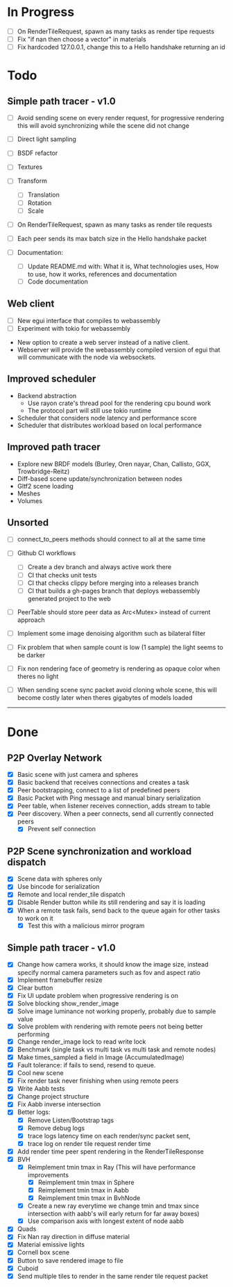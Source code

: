 # In Progress
- [ ] On RenderTileRequest, spawn as many tasks as render tipe requests
- [ ] Fix "if nan then choose a vector" in materials
- [ ] Fix hardcoded 127.0.0.1, change this to a Hello handshake returning an id

# Todo
## Simple path tracer - v1.0
- [ ] Avoid sending scene on every render request, for progressive rendering this will avoid synchronizing while the scene did not change
- [ ] Direct light sampling
- [ ] BSDF refactor
- [ ] Textures
- [ ] Transform
    - [ ] Translation
    - [ ] Rotation
    - [ ] Scale
- [ ] On RenderTileRequest, spawn as many tasks as render tile requests
- [ ] Each peer sends its max batch size in the Hello handshake packet

- [ ] Documentation:
  - [ ] Update README.md with: What it is, What technologies uses, How to use,
  how it works, references and documentation
  - [ ] Code documentation

## Web client
- [ ] New egui interface that compiles to webassembly
- [ ] Experiment with tokio for webassembly
- New option to create a web server instead of a native client.
- Webserver will provide the webassembly compiled version of egui that will communicate
with the node via websockets.

## Improved scheduler
- Backend abstraction
    - Use rayon crate's thread pool for the rendering cpu bound work
    - The protocol part will still use tokio runtime
- Scheduler that considers node latency and performance score
- Scheduler that distributes workload based on local performance

## Improved path tracer
- Explore new BRDF models (Burley, Oren nayar, Chan, Callisto, GGX, Trowbridge-Reitz)
- Diff-based scene update/synchronization between nodes
- Gltf2 scene loading
- Meshes
- Volumes

## Unsorted
- [ ] connect_to_peers methods should connect to all at the same time

- [ ] Github CI workflows
    - [ ] Create a dev branch and always active work there
    - [ ] CI that checks unit tests
    - [ ] CI that checks clippy before merging into a releases branch
    - [ ] CI that builds a gh-pages branch that deploys webassembly generated project to the web
- [ ] PeerTable should store peer data as Arc<Mutex<Peer>> instead of current approach
- [ ] Implement some image denoising algorithm such as bilateral filter
- [ ] Fix problem that when sample count is low (1 sample) the light seems to be darker
- [ ] Fix non rendering face of geometry is rendering as opaque color when theres no light
- [ ] When sending scene sync packet avoid cloning whole scene, this will become costly later when theres gigabytes of models loaded

____________________________________________________________________________________

# Done
## P2P Overlay Network
- [x] Basic scene with just camera and spheres
- [x] Basic backend that receives connections and creates a task
- [x] Peer bootstrapping, connect to a list of predefined peers
- [x] Basic Packet with Ping message and manual binary serialization
- [x] Peer table, when listener receives connection, adds stream to table
- [x] Peer discovery. When a peer connects, send all currently connected peers
    - [x] Prevent self connection

## P2P Scene synchronization and workload dispatch
- [x] Scene data with spheres only
- [x] Use bincode for serialization
- [x] Remote and local render_tile dispatch
- [x] Disable Render button while its still rendering and say it is loading
- [x] When a remote task fails, send back to the queue again for other tasks
to work on it
    - [x] Test this with a malicious mirror program

## Simple path tracer - v1.0
- [x] Change how camera works, it should know the image size, instead specify normal camera parameters such as fov and aspect ratio
- [x] Implement framebuffer resize
- [x] Clear button
- [x] Fix UI update problem when progressive rendering is on
- [x] Solve blocking show_render_image
- [x] Solve image luminance not working properly, probably due to sample value
- [x] Solve problem with rendering with remote peers not being better performing
- [x] Change render_image lock to read write lock
- [x] Benchmark (single task vs multi task vs multi task and remote nodes)
- [x] Make times_sampled a field in Image (AccumulatedImage)
- [x] Fault tolerance: if fails to send, resend to queue.
- [x] Cool new scene
- [x] Fix render task never finishing when using remote peers
- [x] Write Aabb tests
- [x] Change project structure
- [x] Fix Aabb inverse intersection
- [x] Better logs:
    - [x] Remove Listen/Bootstrap tags
    - [x] Remove debug logs
    - [x] trace logs latency time on each render/sync packet sent,
    - [x] trace log on render tile request render time
- [x] Add render time peer spent rendering in the RenderTileResponse
- [x] BVH
    - [x] Reimplement tmin tmax in Ray (This will have performance improvements
        - [x] Reimplement tmin tmax in Sphere
        - [x] Reimplement tmin tmax in Aabb
        - [x] Reimplement tmin tmax in BvhNode
    - [x] Create a new ray everytime we change tmin and tmax
    since intersection with aabb's will early return for far away boxes)
    - [x] Use comparison axis with longest extent of node aabb
- [x] Quads
- [x] Fix Nan ray direction in diffuse material
- [x] Material emissive lights
- [x] Cornell box scene
- [x] Button to save rendered image to file
- [x] Cuboid
- [x] Send multiple tiles to render in the same render tile request packet
